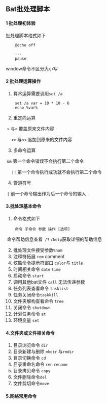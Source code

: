 ## Bat批处理脚本

#### 1 批处理初体验

批处理脚本格式如下

```
	@echo off
	
	···
	pause
```

window命令不区分大小写



#### 2 批处理运算操作

1. 算术运算需要调用``set /a``

```
	set /a var = 10 * 10 - 6
	echo %var%
```

2. 重定向运算

​	 ``>`` 与``<``   覆盖原来文件内容

​	``	>>`` 与``<<`` 追加到原来的文件内容

3. 多命令运算

​	``&&``  第一个命令错误不会执行第二个命令

​	``	||``   第一个命令执行成功就不会执行第二个命令

4. 管道符号

​	``|``   前一个命令输出作为后一个命令的输入



#### 3.批处理基本命令

1. 命令格式如下

```
	命令 子命令 参数 操作 [选项]
```

​	命令帮助信息查看`` /?`` ``/help``获取详细的帮助信息

2. 批处理文件接受参数``%num``
3. 注释符拓展 ``rem``  comment
4. 炫酷命令提示符窗口 ``color``与 ``title``
5. 时间相关命令 ``date``  ``time``
6. 启动命令 ``start``
7. 调用其他bat文件 ``call``  无法传递参数
8. 任务列表查看命令 ``tasklist``
9. 任务关闭命令``taskkill``
10. 文件夹解构查看命令 ``tree``
11. 关闭命令 ``shutdown``
12. 计划任务命令 ``at``
13. 环境变量 ``set``



#### 4.文件夹或文件相关命令

1. 目录浏览命令 ``dir``
2. 目录新建与删除 ``mkdir`` 与``rmdir``
3. 目录切换命令 ``cd``
4. 目录重命名命令 ``ren``  ``rename``
5. 目录拷贝命令 ``copy``
6. 文件删除命令``del``
7. 文件剪切命令``move``



#### 5.网络常用命令






